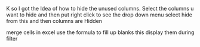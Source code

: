 K so I got the Idea of how to hide the unused columns. Select the columns u want to hide and then put right click to see the drop down menu select hide from this and then columns are Hidden


merge cells in excel use the formula to fill up blanks this display them during filter

